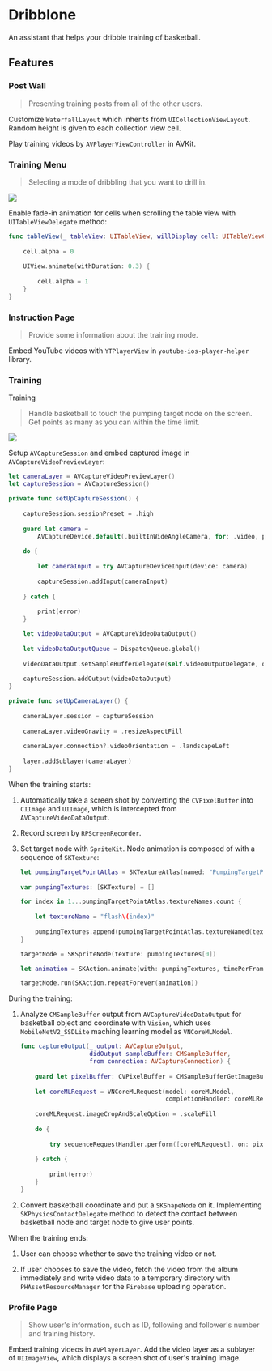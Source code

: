 # Dribblone

An assistant that helps your dribble training of basketball.

## Features

### Post Wall

> Presenting training posts from all of the other users.

Customize `WaterfallLayout` which inherits from `UICollectionViewLayout`.
Random height is given to each collection view cell.

Play training videos by `AVPlayerViewController` in AVKit.

### Training Menu

> Selecting a mode of dribbling that you want to drill in.

![](https://github.com/nicklu717/Dribblone/blob/develop/Screen%20Shots/TrainingMenu.gif)

Enable fade-in animation for cells when scrolling the table view with `UITableViewDelegate` method:

``` Swift
func tableView(_ tableView: UITableView, willDisplay cell: UITableViewCell, forRowAt indexPath: IndexPath) {
        
    cell.alpha = 0
    
    UIView.animate(withDuration: 0.3) {
        
        cell.alpha = 1
    }
}
```

### Instruction Page

> Provide some information about the training mode.

Embed YouTube videos with `YTPlayerView` in `youtube-ios-player-helper` library.

### Training
Training
> Handle basketball to touch the pumping target node on the screen.<br>
> Get points as many as you can within the time limit.

![](https://github.com/nicklu717/Dribblone/blob/develop/Screen%20Shots/Training.gif)

Setup `AVCaptureSession` and embed captured image in `AVCaptureVideoPreviewLayer`:

``` Swift
let cameraLayer = AVCaptureVideoPreviewLayer()
let captureSession = AVCaptureSession()

private func setUpCaptureSession() {
        
    captureSession.sessionPreset = .high
    
    guard let camera =
        AVCaptureDevice.default(.builtInWideAngleCamera, for: .video, position: .front) else { return }
    
    do {
        
        let cameraInput = try AVCaptureDeviceInput(device: camera)
        
        captureSession.addInput(cameraInput)
        
    } catch {
        
        print(error)
    }

    let videoDataOutput = AVCaptureVideoDataOutput()
        
    let videoDataOutputQueue = DispatchQueue.global()
    
    videoDataOutput.setSampleBufferDelegate(self.videoOutputDelegate, queue: videoDataOutputQueue)
    
    captureSession.addOutput(videoDataOutput)
}

private func setUpCameraLayer() {
    
    cameraLayer.session = captureSession
    
    cameraLayer.videoGravity = .resizeAspectFill
    
    cameraLayer.connection?.videoOrientation = .landscapeLeft
    
    layer.addSublayer(cameraLayer)
}
```

When the training starts:

1. Automatically take a screen shot by converting the `CVPixelBuffer` into `CIImage` and `UIImage`, which is intercepted from `AVCaptureVideoDataOutput`.

2. Record screen by `RPScreenRecorder`.

3. Set target node with `SpriteKit`. Node animation is composed of with a sequence of `SKTexture`:

    ``` Swift
    let pumpingTargetPointAtlas = SKTextureAtlas(named: "PumpingTargetPoint")
            
    var pumpingTextures: [SKTexture] = []

    for index in 1...pumpingTargetPointAtlas.textureNames.count {
        
        let textureName = "flash\(index)"
        
        pumpingTextures.append(pumpingTargetPointAtlas.textureNamed(textureName))
    }

    targetNode = SKSpriteNode(texture: pumpingTextures[0])

    let animation = SKAction.animate(with: pumpingTextures, timePerFrame: timePerFrame)

    targetNode.run(SKAction.repeatForever(animation))
    ```

During the training:

1.  Analyze `CMSampleBuffer` output from `AVCaptureVideoDataOutput` for basketball object and coordinate with `Vision`, which uses `MobileNetV2_SSDLite` maching learning model as `VNCoreMLModel`.

    ``` Swift
    func captureOutput(_ output: AVCaptureOutput,
                       didOutput sampleBuffer: CMSampleBuffer,
                       from connection: AVCaptureConnection) {
        
        guard let pixelBuffer: CVPixelBuffer = CMSampleBufferGetImageBuffer(sampleBuffer) else { return }
        
        let coreMLRequest = VNCoreMLRequest(model: coreMLModel,
                                            completionHandler: coreMLRequestCompletion(request:error:))
        
        coreMLRequest.imageCropAndScaleOption = .scaleFill
        
        do {
        
            try sequenceRequestHandler.perform([coreMLRequest], on: pixelBuffer)
        
        } catch {
        
            print(error)
        }
    }
    ```

2. Convert basketball coordinate and put a `SKShapeNode` on it. Implementing `SKPhysicsContactDelegate` method to detect the contact between basketball node and target node to give user points.

When the training ends:

1. User can choose whether to save the training video or not.

2. If user chooses to save the video, fetch the video from the album immediately and write video data to a temporary directory with `PHAssetResourceManager` for the `Firebase` uploading operation.
 
### Profile Page

> Show user's information, such as ID, following and follower's number and training history.

Embed training videos in `AVPlayerLayer`.
Add the video layer as a sublayer of `UIImageView`, which displays a screen shot of user's training image.